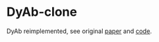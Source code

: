 # DyAb-clone
DyAb reimplemented, see original [paper](https://www.biorxiv.org/content/10.1101/2025.01.28.635353v1.full.pdf) and [code](https://github.com/prescient-design/lobster).


